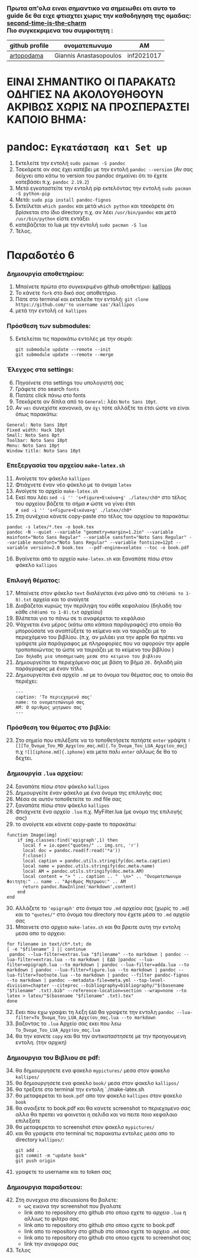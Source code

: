 ### Πρωτα απ'ολα ειναι σημαντικο να σημειωθει οτι αυτο το guide δε θα ειχε φτιαχτει χωρις την καθοδηγηση της ομαδας: [second-time-is-the-charm](https://github.com/second-time-is-the-charm) <br> Πιο συγκεκριμενα του συμφοιτητη :
|github profile | ονοματεπωνυμο | ΑΜ |
| --- | --- | --- | 
|[artopodama](https://github.com/artopodama/) | Giannis Anastasopoulos | inf2021017 |
# ΕΙΝΑΙ ΣΗΜΑΝΤΙΚΟ ΟΙ ΠΑΡΑΚΑΤΩ ΟΔΗΓΙΕΣ ΝΑ ΑΚΟΛΟΥΘΗΘΟΥΝ ΑΚΡΙΒΩΣ ΧΩΡΙΣ ΝΑ ΠΡΟΣΠΕΡΑΣΤΕΙ ΚΑΠΟΙΟ ΒΗΜΑ:
# pandoc: `Eγκατάσταση και Set up` 
1. Eκτελείτε την εντολή `sudo pacman -S pandoc`
2. Τσεκάρετε αν σας έχει κατέβει με την εντολή `pandoc --version` (Αν σας δείχνει απο κάτω το version του pandoc σημαίνει ότι το έχετε κατεβάσει π.χ. `pandoc 2.19.2`)
3. Μετά εγκαταστείτε την εντολή pip εκτελόντας την εντολή `sudo pacman -S python-pip`
4. Μετά: `sudo pip install pandoc-fignos`
5. Eκτείλεται `which pandoc` και μετά `which python` και τσεκάρετε ότι βρίσκεται στο ίδιο directory π.χ. αν λέει `/usr/bin/pandoc` και μετά `/usr/bin/python` είστε εντάξει 
6. κατεβάζεται το lua με την εντολή `sudo pacman -S lua` 
7. Τέλος.

# Παραδοτέο 6
### Δημιουργία αποθετηρίου:
1. Μπαίνετε πρώτα στο συγκεκριμένο github αποθετήριο: [kallipos](https://github.com/mibook/kallipos)
2. Το κάνετε `fork` στο δικό σας αποθετήριο.
3. Πάτε στο terminal και εκτελείte την εντολή: `git clone https://github.com/'το username sas'/kallipos`
4. μετά την εντολή `cd kallipos`
### Πρόσθεση των submodules:
5. Εκτελείται τις παρακάτω εντολές με την σειρά:
    ```
    git submodule update --remote --init
    git submodule update --remote --merge
    ```
### Έλεγχος στα settings:
6. Πηγαίνετε στα settings του υπολογιστή σας
7. Γράφετε στο search `fonts`
8. Πατάτε click πάνω στο fonts
9. Τσεκάρετε αν δίπλα από το `General:` λέει `Noto Sans 10pt`.
10. Αν `ναι` συνεχίστε κανονικά, αν `όχι` τότε αλλάξτε τα έτσι ώστε να είναι όπως παρακάτω: 
  ```
  General: Noto Sans 10pt
  Fixed width: Hack 10pt
  Small: Noto Sans 8pt
  Toolbar: Noto Sans 10pt
  Menu: Noto Sans 10pt
  Window title: Noto Sans 10pt
  ```

### Επεξεργασία του αρχείου `make-latex.sh`
11. Ανοίγετε τον φάκελο `kallipos`
12. Φτιάχνετε έναν νέο φάκελο με το όνομα `latex`
13. Ανοίγετε το αρχείο `make-latex.sh`
14. Εκεί που λέει `sed -i '' 's+Figure+Εικόνα+g' ./latex/ch0*` στο τέλος του αρχείου βάζετε το σήμα `#` ώστε να γίνει έτσι <br>
`# sed -i '' 's+Figure+Εικόνα+g' ./latex/ch0*`
15. Στη συνέχεια κάνετε copy-paste στο τέλος του αρχείου τα παρακάτω:
  ```
  pandoc -s latex/*.tex -o book.tex
pandoc -N --quiet --variable "geometry=margin=1.2in" --variable mainfont="Noto Sans Regular" --variable sansfont="Noto Sans Regular" --variable monofont="Noto Sans Regular" --variable fontsize=12pt --variable version=2.0 book.tex  --pdf-engine=xelatex --toc -o book.pdf
  ```
16. Βγαίνεται από το αρχείο `make-latex.sh` και ξαναπάτε πίσω στον φάκελο `kallipos`
### Επιλογή θέματος:
17. Μπαίνετε στον φάκελο `text` διαλέγεται ένα μόνο από τα `ch0(από το 1-8).txt` αρχεία και το ανοίγετε
18. Διαβάζεται κυριώς την περίληψη του κάθε κεφαλαίου (δηλαδή του κάθε `ch0(από το 1-8).txt` αρχείου)
19. Βλέπεται για το πάνω σε τι αναφέρεται το κεφάλαιο
20. Ψάχνεται ένα μέρος (κάτω απο κάποια παράγραφός) στο οποίο θα μπορούσατε να αναπτύξετε το κείμενο και να ταιριάζει με το περιεχόμενο του βιβλίου.
(π.χ. αν μιλάει για την apple θα πρέπει να γράψετε μία παράγραφος με πληροφορίες που να αφορούν την apple τροποποιώντας το ώστε να ταιριάζει με το κείμενο του βιβλίου ) <br> 
`Σαν δηλαδη μια υποσημειωση μεσα στο κειμενο του βιβλιου`
21. Δημιουργείται το περιεχόμενο σας με βάση το βήμα `20.` δηλαδή μία παράγραφος με έναν τίτλο.
22. Δημιουργείται ένα αρχείο `.md` με το όνομα του θέματος σας το οποίο θα περιέχει: 
    ```
    ---
    caption: 'Το περιεχομενό σας'
    name: το ονοματεπώνυμό σας 
    AM: Ο αριθμος μητρωου σας 
    ---
    ```
### Πρόσθεση του θέματος στο βιβλίο:
23. Στο σημείο που επιλέξατε να το τοποθετήσετε πατήστε `enter` γράψτε `![][Το_Όνομα_Tου_MD_Αρχείου_σας.md]{.Το_Όνομα_Tου_LUA_Αρχείου_σας}` <br>
π.χ `![][iphone.md]{.iphone}` και μετα παλι `enter` αλλιως δε θα το δεχτει.
### Δημιουργία `.lua` αρχείου:
24. ξαναπάτε πίσω στον φάκελο `kallipos`
25. Δημιουργείτε έναν φάκελο με ένα όνομα της επιλογής σας 
27. Mέσα σε αυτόν τοποθετείτε το .md file σας
28. ξαναπάτε πίσω στον φάκελο `kallipos`
29. Φτιάχνετε ένα αρχείο `.lua` π.χ. MyFilter.lua (με ονομα της επιλογής σας)
30. το ανοίγετε και κάνετε copy-paste το παρακάτω: 
  ```
function Image(img)
      if img.classes:find('epigraph',1) then
        local f = io.open("quotes/" .. img.src, 'r')
        local doc = pandoc.read(f:read('*a'))
        f:close()
        local caption = pandoc.utils.stringify(doc.meta.caption) 
        local name = pandoc.utils.stringify(doc.meta.name)
        local AM = pandoc.utils.stringify(doc.meta.AM)
        local content = "> " .. caption .. "  \n>" .. "Ονοματεπωνυμο Φοιτητη:" .. name .. "Aριθμος Mητρωου:" .. AM
        return pandoc.RawInline('markdown',content)
      end
end
  ```
30. Αλλάζετε το ` 'epigraph' ` στο όνομα του `.md` αρχείου σας (χωρίς το `.md`) και το `"quotes/"` στο όνομα του directory που έχετε μέσα το `.md` αρχείο σας
31. Μπαινετε στο αρχειο `make-latex.sh` και θα βρειτε αυτη την εντολη μεσα απο το αρχειο:
   ```
   for filename in text/ch*.txt; do
   [ -e "$filename" ] || continue
    pandoc --lua-filter=extras.lua "$filename" --to markdown | pandoc --lua-filter=extras.lua --to markdown | ΕΔΩ |pandoc --lua-filter=epigraph.lua --to markdown | pandoc --lua-filter=adda.lua --to markdown | pandoc --lua-filter=figure.lua --to markdown | pandoc --lua-filter=footnote.lua --to markdown | pandoc --filter pandoc-fignos --to markdown | pandoc --metadata-file=meta.yml --top-level-division=chapter --citeproc --bibliography=bibliography/"$(basename "$filename" .txt).bib" --reference-location=section --wrap=none --to latex > latex/"$(basename "$filename" .txt).tex" 
done 
   ```
 32. Eκει που εχω γραψει τη λεξη `ΕΔΩ` θα γραψετε την εντολη `pandoc --lua-filter=Το_Όνομα_Tου_LUA_Αρχείου_σας.lua --to markdown`
 33. βαζοντας το `.lua` Αρχείο σας εκει που λεω `Το_Όνομα_Tου_LUA_Αρχείου_σας.lua`
 34. θα την κανετε `copy` και θα την αντικαταστησετε με την προηγουμενη εντολη. (την αρχικη)
 ### Δημιουργια του Βιβλιου σε pdf:
 34. θα δημιουργησετε ενα φακελο `mypictures/` μεσα στον φακελο `kallipos/`
 35. θα δημιουργησετε ενα φακελο `book/` μεσα στον φακελο `kallipos/`
 36. θα τρεξετε στο terminal την εντολη `./make-latex.sh
 37. θα μεταφερεται το `book.pdf` απο τον φακελο `kallipos` στον φακελο `book`
 38. θα ανοιξετε το book.pdf και θα κανετε screenshot το περιεχομενο σας αλλα θα πρεπει να φαινεται η σελιδα και να πειτε ποιο κεφαλαιο επιλεξατε
 39. θα μεταφερεται το screenshot στον φακελο `mypictures/`
 40. και θα γραψετε στο terminal τις παρακατω εντολες μεσα απο το directory `kallipos/`:
     ```
     git add .
     git commit -m "update book"
     git push origin
     ```
 41. γραφετε το username και το token σας
 ### Δημιουργια παραδοτεου:
 42. Στη συνεχεια στο discussions θα βαλετε:
     - ως εικονα την screenshot που βγαλατε 
     - link απο το repository στο github στο οποιο εχετε το αρχειο `.lua` η αλλιως το φιλτρο σας
     - link απο το repository στο github στο οποιο εχετε το book.pdf
     - link απο το repository στο github στο οποιο εχετε το αρχειο `.md` σας
     - link απο το repository στο github στο οποιο εχετε το screenshot σας
     - link την αναφορα σας
 43. Τελος
